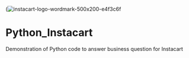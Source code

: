 (![instacart-logo-wordmark-500x200-e4f3c6f](https://github.com/mflahan/Python_Instacart/assets/156682747/59013ba2-7caa-4b24-88bd-0cf75d3040b3)

# Python_Instacart
Demonstration of Python code to answer business question for Instacart
